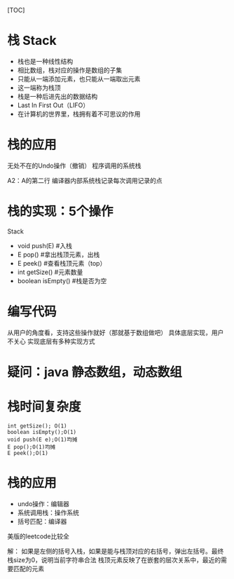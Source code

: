 [TOC]


# 栈 Stack
+ 栈也是一种线性结构
+ 相比数组，栈对应的操作是数组的子集
+ 只能从一端添加元素，也只能从一端取出元素
+ 这一端称为栈顶
+ 栈是一种后进先出的数据结构
+ Last In First Out（LIFO）
+ 在计算机的世界里，栈拥有着不可思议的作用
# 栈的应用
无处不在的Undo操作（撤销）
程序调用的系统栈

A2：A的第二行
编译器内部系统栈记录每次调用记录的点

# 栈的实现：5个操作
Stack<E>
+ void push(E)    #入栈
+ E pop()    #拿出栈顶元素，出栈
+ E peek()    #查看栈顶元素（top）
+ int getSize()    #元素数量
+ boolean isEmpty()    #栈是否为空

# 编写代码
从用户的角度看，支持这些操作就好（那就基于数组做吧）
具体底层实现，用户不关心
实现底层有多种实现方式

# 疑问：java 静态数组，动态数组

# 栈时间复杂度
```
int getSize(); O(1)
boolean isEmpty();O(1)
void push(E e);O(1)均摊
E pop();O(1)均摊
E peek();O(1)
```

# 栈的应用
+ undo操作：编辑器
+ 系统调用栈：操作系统
+ 括号匹配：编译器

美版的leetcode比较全

解：
如果是左侧的括号入栈，如果是能与栈顶对应的右括号，弹出左括号。最终栈size为0，说明当前字符串合法
栈顶元素反映了在嵌套的层次关系中，最近的需要匹配的元素